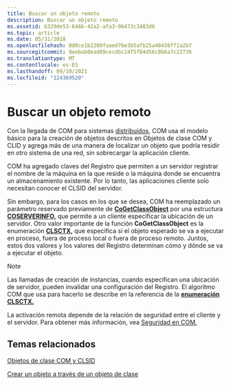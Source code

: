 ```yaml
---
title: Buscar un objeto remoto
description: Buscar un objeto remoto
ms.assetid: b329de53-646b-42a2-afa3-06473c3483d6
ms.topic: article
ms.date: 05/31/2018
ms.openlocfilehash: 0d0ce1b2280faaed7be3b5afb25a48438ff1a2b7
ms.sourcegitcommit: 9eebab0ead09cecdbc24f5f84d56c8b6a7c22736
ms.translationtype: MT
ms.contentlocale: es-ES
ms.lasthandoff: 09/10/2021
ms.locfileid: "124369520"
---
```

# <a name="locating-a-remote-object"></a>Buscar un objeto remoto

Con la llegada de COM para sistemas [distribuidos,](com-class-objects-and-clsids.md) COM usa el modelo básico para la creación de objetos descritos en Objetos de clase COM y CLID y agrega más de una manera de localizar un objeto que podría residir en otro sistema de una red, sin sobrecargar la aplicación cliente.

COM ha agregado claves del Registro que permiten a un servidor registrar el nombre de la máquina en la que reside o la máquina donde se encuentra un almacenamiento existente. Por lo tanto, las aplicaciones cliente solo necesitan conocer el CLSID del servidor.

Sin embargo, para los casos en los que se desea, COM ha reemplazado un parámetro reservado previamente de [**CoGetClassObject**](/windows/desktop/api/combaseapi/nf-combaseapi-cogetclassobject) por una estructura [**COSERVERINFO,**](/windows/win32/api/objidlbase/ns-objidlbase-coserverinfo) que permite a un cliente especificar la ubicación de un servidor. Otro valor importante de la función **CoGetClassObject** es la enumeración [**CLSCTX,**](/windows/win32/api/wtypesbase/ne-wtypesbase-clsctx) que especifica si el objeto esperado se va a ejecutar en proceso, fuera de proceso local o fuera de proceso remoto. Juntos, estos dos valores y los valores del Registro determinan cómo y dónde se va a ejecutar el objeto.

> [!Note]  
> Las llamadas de creación de instancias, cuando especifican una ubicación de servidor, pueden invalidar una configuración del Registro. El algoritmo COM que usa para hacerlo se describe en la referencia de la [**enumeración CLSCTX.**](/windows/win32/api/wtypesbase/ne-wtypesbase-clsctx)

 

La activación remota depende de la relación de seguridad entre el cliente y el servidor. Para obtener más información, vea [Seguridad en COM.](security-in-com.md)

## <a name="related-topics"></a>Temas relacionados

<dl> <dt>

[Objetos de clase COM y CLSID](com-class-objects-and-clsids.md)
</dt> <dt>

[Crear un objeto a través de un objeto de clase](creating-an-object-through-a-class-object.md)
</dt> </dl>

 

 